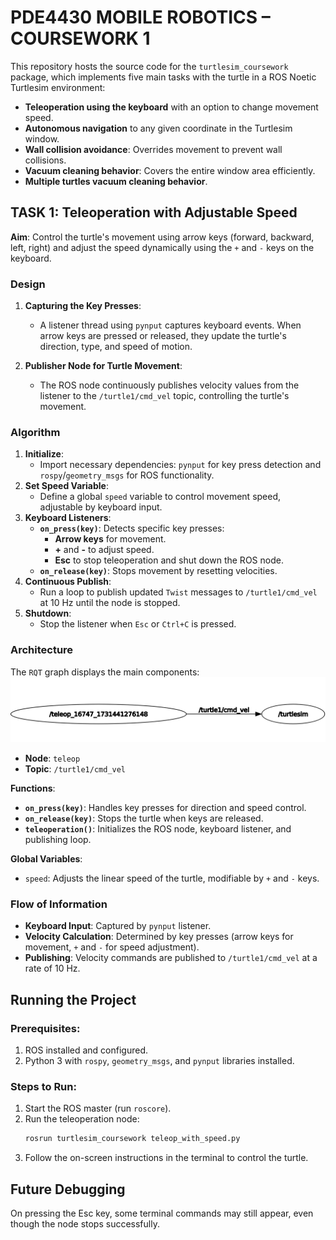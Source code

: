 # PDE4430 MOBILE ROBOTICS – COURSEWORK 1

This repository hosts the source code for the `turtlesim_coursework` package, which implements five main tasks with the turtle in a ROS Noetic Turtlesim environment:

- **Teleoperation using the keyboard** with an option to change movement speed.
- **Autonomous navigation** to any given coordinate in the Turtlesim window.
- **Wall collision avoidance**: Overrides movement to prevent wall collisions.
- **Vacuum cleaning behavior**: Covers the entire window area efficiently.
- **Multiple turtles vacuum cleaning behavior**.

## TASK 1: Teleoperation with Adjustable Speed

**Aim**: Control the turtle's movement using arrow keys (forward, backward, left, right) and adjust the speed dynamically using the `+` and `-` keys on the keyboard.

### Design

1. **Capturing the Key Presses**:
   - A listener thread using `pynput` captures keyboard events. When arrow keys are pressed or released, they update the turtle's direction, type, and speed of motion.

2. **Publisher Node for Turtle Movement**:
   - The ROS node continuously publishes velocity values from the listener to the `/turtle1/cmd_vel` topic, controlling the turtle's movement.

### Algorithm

1. **Initialize**:
   - Import necessary dependencies: `pynput` for key press detection and `rospy`/`geometry_msgs` for ROS functionality.
2. **Set Speed Variable**:
   - Define a global `speed` variable to control movement speed, adjustable by keyboard input.
3. **Keyboard Listeners**:
   - **`on_press(key)`**: Detects specific key presses:
     - **Arrow keys** for movement.
     - **+** and **-** to adjust speed.
     - **Esc** to stop teleoperation and shut down the ROS node.
   - **`on_release(key)`**: Stops movement by resetting velocities.
4. **Continuous Publish**:
   - Run a loop to publish updated `Twist` messages to `/turtle1/cmd_vel` at 10 Hz until the node is stopped.
5. **Shutdown**:
   - Stop the listener when `Esc` or `Ctrl+C` is pressed.

### Architecture

The `RQT` graph displays the main components:
![RQT Graph](images/teleop.png)

- **Node**: `teleop`
- **Topic**: `/turtle1/cmd_vel`


**Functions**:
- **`on_press(key)`**: Handles key presses for direction and speed control.
- **`on_release(key)`**: Stops the turtle when keys are released.
- **`teleoperation()`**: Initializes the ROS node, keyboard listener, and publishing loop.

**Global Variables**:
- `speed`: Adjusts the linear speed of the turtle, modifiable by `+` and `-` keys.

### Flow of Information

- **Keyboard Input**: Captured by `pynput` listener.
- **Velocity Calculation**: Determined by key presses (arrow keys for movement, `+` and `-` for speed adjustment).
- **Publishing**: Velocity commands are published to `/turtle1/cmd_vel` at a rate of 10 Hz.

## Running the Project

### Prerequisites:
1. ROS installed and configured.
2. Python 3 with `rospy`, `geometry_msgs`, and `pynput` libraries installed.

### Steps to Run:
1. Start the ROS master (run `roscore`).
2. Run the teleoperation node:
   ```bash
   rosrun turtlesim_coursework teleop_with_speed.py
3. Follow the on-screen instructions in the terminal to control the turtle.

## Future Debugging
On pressing the Esc key, some terminal commands may still appear, even though the node stops successfully.


